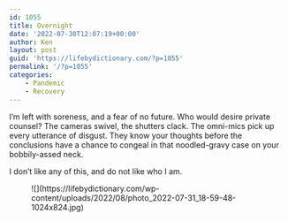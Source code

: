 ```yaml
---
id: 1055
title: Overnight
date: '2022-07-30T12:07:19+00:00'
author: Ken
layout: post
guid: 'https://lifebydictionary.com/?p=1055'
permalink: '/?p=1055'
categories:
    - Pandemic
    - Recovery
---
```


I’m left with soreness, and a fear of no future. Who would desire private counsel? The cameras swivel, the shutters clack. The omni-mics pick up every utterance of disgust. They know your thoughts before the conclusions have a chance to congeal in that noodled-gravy case on your bobbily-assed neck.

I don’t like any of this, and do not like who I am.

<figure class="wp-block-image size-large">![](https://lifebydictionary.com/wp-content/uploads/2022/08/photo_2022-07-31_18-59-48-1024x824.jpg)</figure>